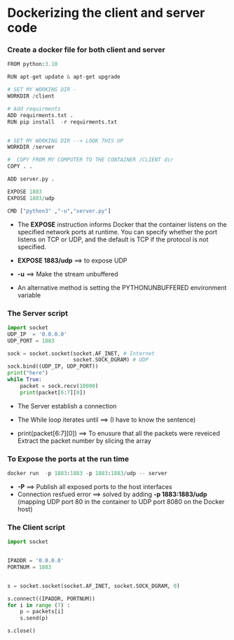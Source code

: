 # Dockerizing the client and server code 

### Create a docker file for both client and server 


```python
FROM python:3.10

RUN apt-get update & apt-get upgrade 

# SET MY WORKING DIR -
WORKDIR /client

# Add requirments 
ADD requirments.txt .
RUN pip install  -r requirments.txt


# SET MY WORKING DIR --> LOOK THIS UP 
WORKDIR /server

#  COPY FROM MY COMPUTER TO THE CONTAINER /CLIENT dir
COPY . .

ADD server.py .

EXPOSE 1883
EXPOSE 1883/udp

CMD ["python3" ,"-u","server.py"]
```

-  The **EXPOSE** instruction informs Docker that the container listens on the specified network ports at runtime. You can specify whether the port listens on TCP or UDP, and the default is TCP if the protocol is not specified.


- **EXPOSE 1883/udp** ==> to expose  UDP


- **-u** ==> Make the stream unbuffered 


- An alternative method is setting the PYTHONUNBUFFERED environment variable

### The Server script


```python
import socket
UDP_IP  = '0.0.0.0'
UDP_PORT = 1883

sock = socket.socket(socket.AF_INET, # Internet
                     socket.SOCK_DGRAM) # UDP
sock.bind((UDP_IP, UDP_PORT))
print("here")
while True:
    packet = sock.recv(10000)
    print(packet[6:7][0])
```

- The Server establish a connection 


- The While loop iterates until ==> (I have to know the sentence)


- print(packet[6:7][0]) ==> 
             To enusure that all the packets were reveiced 
             Extract the packet number by slicing the array

                          
                          
                            

### To Expose the ports at the run time 


```python
docker run  -p 1883:1883 -p 1883:1883/udp -- server
```

- **-P** ==> Publish all exposed ports to the host interfaces
- Connection resfued error ==> solved by adding **-p 1883:1883/udp** (mapping UDP port 80 in the container to UDP port 8080 on the Docker host)



### The Client script


```python
import socket


IPADDR = '0.0.0.0'
PORTNUM = 1883


s = socket.socket(socket.AF_INET, socket.SOCK_DGRAM, 0)

s.connect((IPADDR, PORTNUM))
for i in range (7) :
    p = packets[i]
    s.send(p)

s.close()
```
